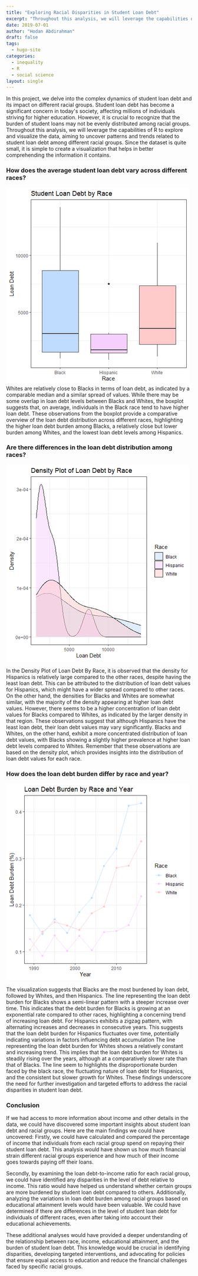 ```yaml
---
title: "Exploring Racial Disparities in Student Loan Debt"
excerpt: "Throughout this analysis, we will leverage the capabilities of R to explore and visualize the data, aiming to uncover patterns and trends related to student loan debt among different racial groups."
date: 2019-07-01
author: "Hodan Abdirahman"
draft: false
tags:
  - hugo-site
categories:
  - inequality
  - R
  - social science
layout: single
---
```

In this project, we delve into the complex dynamics of student loan debt and its impact on different racial groups. Student loan debt has become a significant concern in today's society, affecting millions of individuals striving for higher education. However, it is crucial to recognize that the burden of student loans may not be evenly distributed among racial groups.
Throughout this analysis, we will leverage the capabilities of R to explore and visualize the data, aiming to uncover patterns and trends related to student loan debt among different racial groups.
Since the dataset is quite small, it is simple to create a visualization that helps in better comprehending the information it contains.
### How does the average student loan debt vary across different races?
![Formspree Logo](pic1.png)
Whites are relatively close to Blacks in terms of loan debt, as indicated by a comparable median and a similar spread of values. While there may be some overlap in loan debt levels between Blacks and Whites, the boxplot suggests that, on average, individuals in the Black race tend to have higher loan debt.
These observations from the boxplot provide a comparative overview of the loan debt distribution across different races, highlighting the higher loan debt burden among Blacks, a relatively close but lower burden among Whites, and the lowest loan debt levels among Hispanics.

### Are there differences in the loan debt distribution among races?
![Formspree Logo](pic2.png)

In the Density Plot of Loan Debt By Race, it is observed that the density for Hispanics is relatively large compared to the other races, despite having the least loan debt. This can be attributed to the distribution of loan debt values for Hispanics, which might have a wider spread compared to other races.
On the other hand, the densities for Blacks and Whites are somewhat similar, with the majority of the density appearing at higher loan debt values. However, there seems to be a higher concentration of loan debt values for Blacks compared to Whites, as indicated by the larger density in that region.
These observations suggest that although Hispanics have the least loan debt, their loan debt values may vary significantly. Blacks and Whites, on the other hand, exhibit a more concentrated distribution of loan debt values, with Blacks showing a slightly higher prevalence at higher loan debt levels compared to Whites.
Remember that these observations are based on the density plot, which provides insights into the distribution of loan debt values for each race.

### How does the loan debt burden differ by race and year?
![Formspree Logo](pic3.png)

The visualization suggests that Blacks are the most burdened by loan debt, followed by Whites, and then Hispanics.
The line representing the loan debt burden for Blacks shows a semi-linear pattern with a steeper increase over time. This indicates that the debt burden for Blacks is growing at an exponential rate compared to other races, highlighting a concerning trend of increasing loan debt.
For Hispanics exhibits a zigzag pattern, with alternating increases and decreases in consecutive years. This suggests that the loan debt burden for Hispanics fluctuates over time, potentially indicating variations in factors influencing debt accumulation
The line representing the loan debt burden for Whites shows a relatively constant and increasing trend. This implies that the loan debt burden for Whites is steadily rising over the years, although at a comparatively slower rate than that of Blacks.
The line seem to highlights the disproportionate burden faced by the black race, the fluctuating nature of loan debt for Hispanics, and the consistent but slower growth for Whites. These findings underscore the need for further investigation and targeted efforts to address the racial disparities in student loan debt.


### Conclusion

If we had access to more information about income and other details in the data, we could have discovered some important insights about student loan debt and racial groups. Here are the main findings we could have uncovered:
Firstly, we could have calculated and compared the percentage of income that individuals from each racial group spend on repaying their student loan debt. This analysis would have shown us how much financial strain different racial groups experience and how much of their income goes towards paying off their loans.

Secondly, by examining the loan debt-to-income ratio for each racial group, we could have identified any disparities in the level of debt relative to income. This ratio would have helped us understand whether certain groups are more burdened by student loan debt compared to others.
Additionally, analyzing the variations in loan debt burden among racial groups based on educational attainment levels would have been valuable. We could have determined if there are differences in the level of student loan debt for individuals of different races, even after taking into account their educational achievements.

These additional analyses would have provided a deeper understanding of the relationship between race, income, educational attainment, and the burden of student loan debt. This knowledge would be crucial in identifying disparities, developing targeted interventions, and advocating for policies that ensure equal access to education and reduce the financial challenges faced by specific racial groups.

